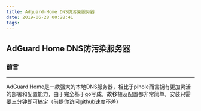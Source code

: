 ```yaml
---
title: Adguard-Home DNS防污染服务器
date: 2019-06-28 00:28:41
tags:
---
```


## AdGuard Home DNS防污染服务器

### 前言

---

AdGuard Home是一款强大的本地DNS服务器，相比于pihole而言拥有更加灵活的部署和配置能力，由于完全基于go写成，故移植及配置都非常简单，安装只需要三分钟即可搞定（前提你访问github速度不差）

<!-- more -->
